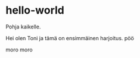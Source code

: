 # hello-world
Pohja kaikelle.


Hei olen Toni ja tämä on ensimmäinen harjoitus.
pöö
<head> moro moro</head>
